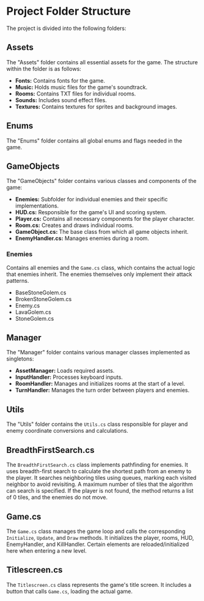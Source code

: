 # Project Folder Structure

The project is divided into the following folders:

## Assets

The "Assets" folder contains all essential assets for the game. The structure within the folder is as follows:

- **Fonts:** Contains fonts for the game.
- **Music:** Holds music files for the game's soundtrack.
- **Rooms:** Contains TXT files for individual rooms.
- **Sounds:** Includes sound effect files.
- **Textures:** Contains textures for sprites and background images.

## Enums

The "Enums" folder contains all global enums and flags needed in the game.

## GameObjects

The "GameObjects" folder contains various classes and components of the game:

- **Enemies:** Subfolder for individual enemies and their specific implementations.
- **HUD.cs:** Responsible for the game's UI and scoring system.
- **Player.cs:** Contains all necessary components for the player character.
- **Room.cs:** Creates and draws individual rooms.
- **GameObject.cs:** The base class from which all game objects inherit.
- **EnemyHandler.cs:** Manages enemies during a room.

### Enemies

Contains all enemies and the `Game.cs` class, which contains the actual logic that enemies inherit. The enemies themselves only implement their attack patterns.

- BaseStoneGolem.cs
- BrokenStoneGolem.cs
- Enemy.cs
- LavaGolem.cs
- StoneGolem.cs

## Manager

The "Manager" folder contains various manager classes implemented as singletons:

- **AssetManager:** Loads required assets.
- **InputHandler:** Processes keyboard inputs.
- **RoomHandler:** Manages and initializes rooms at the start of a level.
- **TurnHandler:** Manages the turn order between players and enemies.

## Utils

The "Utils" folder contains the `Utils.cs` class responsible for player and enemy coordinate conversions and calculations.

## BreadthFirstSearch.cs

The `BreadthFirstSearch.cs` class implements pathfinding for enemies. It uses breadth-first search to calculate the shortest path from an enemy to the player. It searches neighboring tiles using queues, marking each visited neighbor to avoid revisiting. A maximum number of tiles that the algorithm can search is specified. If the player is not found, the method returns a list of 0 tiles, and the enemies do not move.

## Game.cs

The `Game.cs` class manages the game loop and calls the corresponding `Initialize`, `Update`, and `Draw` methods. It initializes the player, rooms, HUD, EnemyHandler, and KillHandler. Certain elements are reloaded/initialized here when entering a new level.

## Titlescreen.cs

The `Titlescreen.cs` class represents the game's title screen. It includes a button that calls `Game.cs`, loading the actual game.
